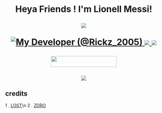 
<h1 align="center">Heya Friends !  I'm Lionell Messi!  
</p>
<p align="center">
<img src="https://readme-typing-svg.herokuapp.com?color=1C71FA&width=420&lines=I+Belong+To+Messi+Probot+Team%E2%9C%8C%EF%B8%8F;My+Developer+Is+ARCHISMAN%E9%8D%A6%EF%B8%8E">
</p>
<p align="center">
  <a href="https://t.me/Messi_Probot"><img src="https://graph.org//file/46612c3c23695438314e0.jpg" alt="My Developer (@Rickz_2005)"
  
  
  
  <a href="https://telegram.me/messi_probot">
    <img src="https://img.shields.io/badge/Telegram-blue?style=for-the-badge&logo=telegram"/>
  </a>  
 </a>
  <a href="https://github.com/PrimexRick">
    <img src="https://img.shields.io/github/followers/h0daka?label=GitHub&logo=github&style=for-the-badge&color=green"/>
  </a>
<p align="center"><a href="https://dashboard.heroku.com/new?template=https://github.com/rick40096/Lionell-Messi"> <img 
src="https://img.shields.io/badge/Deploy%20To%20Heroku-red?style=flat&logo=heroku" width="210" height="34.45" /></a></p>



<p align="center">
<img src="https://readme-typing-svg.herokuapp.com?color=1C71FA&width=420&lines=Messi+Robot+Is+Now+Archived%E2%9C%8C%EF%B8%8F;No+Further+Updates+On+It%E2%9C%8C%EC%B8%8F">
</p>

## credits
1 . [LOST](https://telegram.dog/lost_emotion)\n
2 . [ZORO](https://telegram.dog/immortalsxking)
